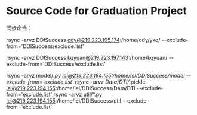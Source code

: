 # Source Code for Graduation Project

同步命令：

rsync -arvz DDISuccess cdy@219.223.195.174:/home/cdy/ykq/  --exclude-from='DDISuccess/exclude.list'

rsync -arvz DDISuccess kqyuan@219.223.197.143:/home/kqyuan/  --exclude-from='DDISuccess/exclude.list'

rsync -arvz model/*.py lei@219.223.194.155:/home/lei/DDISuccess/model  --exclude-from='exclude.list'
rsync -arvz Data/DTI/*.pickle lei@219.223.194.155:/home/lei/DDISuccess/Data/DTI  --exclude-from='exclude.list'
rsync -arvz util/*.py lei@219.223.194.155:/home/lei/DDISuccess/util  --exclude-from='exclude.list'



